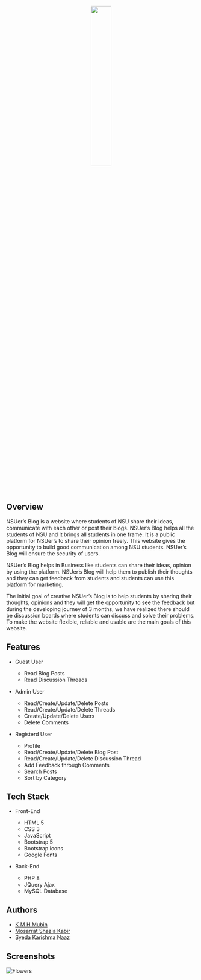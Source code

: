 <p align="center" width="100%">
   <img width="33%" src="https://raw.githubusercontent.com/kmhmubin/NSUers-Blog/f11b141831dcc271ca11c6c002d45f364bc05f4a/doc_images/NSUers-Blog.svg">
</p>

## Overview

NSUer’s Blog is a website where students of NSU share their ideas, communicate with each other or post their blogs. NSUer’s Blog helps all the students of NSU and it brings all students in one frame. It is a public platform for NSUer’s to share their opinion freely. This website gives the opportunity to build good communication among NSU students. NSUer’s Blog will ensure the security of users.

NSUer’s Blog helps in Business like students can share their ideas, opinion by using the platform. NSUer’s Blog will help them to publish their thoughts and they can get feedback from students and students can use this platform for marketing.

The initial goal of creative NSUer’s Blog is to help students by sharing their thoughts, opinions and they will get the opportunity to see the feedback but during the developing journey of 3 months, we have realized there should be discussion boards where students can discuss and solve their problems. To make the website flexible, reliable and usable are the main goals of this website.

## Features

- Guest User
  - Read Blog Posts
  - Read Discussion Threads
- Admin User

  - Read/Create/Update/Delete Posts
  - Read/Create/Update/Delete Threads
  - Create/Update/Delete Users
  - Delete Comments

- Registerd User
  - Profile
  - Read/Create/Update/Delete Blog Post
  - Read/Create/Update/Delete Discussion Thread
  - Add Feedback through Comments
  - Search Posts
  - Sort by Category

## Tech Stack

- Front-End

  - HTML 5
  - CSS 3
  - JavaScript
  - Bootstrap 5
  - Bootstrap icons
  - Google Fonts

- Back-End
  - PHP 8
  - JQuery Ajax
  - MySQL Database

## Authors

- [K M H Mubin](https://github.com/kmhmubin)
- [Mosarrat Shazia Kabir](https://github.com/mosarrat)
- [Syeda Karishma Naaz](https://github.com/karishma-naaz)

## Screenshots

<picture>
  <img src="https://github.com/kmhmubin/NSUers-Blog/blob/main/doc_images/homepage.jpeg" alt="Flowers" style="width:auto;">
</picture>
